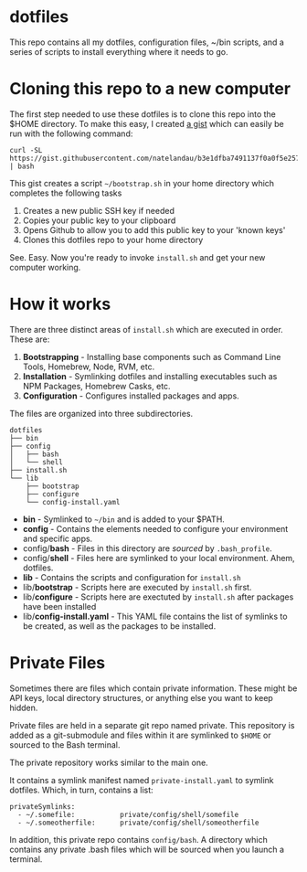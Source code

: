 # dotfiles
This repo contains all my dotfiles, configuration files, ~/bin scripts, and a series of scripts to install everything where it needs to go.

# Cloning this repo to a new computer
The first step needed to use these dotfiles is to clone this repo into the $HOME directory.  To make this easy, I created [a gist](https://gist.github.com/natelandau/b6ec165862277f3a7a4beff76da53a9c) which can easily be run with the following command:

```
curl -SL https://gist.githubusercontent.com/natelandau/b3e1dfba7491137f0a0f5e25721fffc2/raw/d98763695a0ddef1de9db2383f43149005423f20/bootstrapNewMac | bash
```

This gist creates a script `~/bootstrap.sh` in your home directory which completes the following tasks

1. Creates a new public SSH key if needed
2. Copies your public key to your clipboard
3. Opens Github to allow you to add this public key to your 'known keys'
4. Clones this dotfiles repo to your home directory

See. Easy. Now you're ready to invoke `install.sh` and get your new computer working.

# How it works
There are three distinct areas of `install.sh` which are executed in order.  These are:

1. **Bootstrapping** - Installing base components such as Command Line Tools, Homebrew, Node, RVM, etc.
2. **Installation** - Symlinking dotfiles and installing executables such as NPM Packages, Homebrew Casks, etc.
3. **Configuration** - Configures installed packages and apps.

The files are organized into three subdirectories.

```
dotfiles
├── bin
├── config
│   ├── bash
│   └── shell
├── install.sh
└── lib
    ├── bootstrap
    ├── configure
    └── config-install.yaml
```

* **bin** - Symlinked to `~/bin` and is added to your $PATH.
* **config** - Contains the elements needed to configure your environment and specific apps.
* config/**bash** - Files in this directory are *sourced* by `.bash_profile`.
* config/**shell** - Files here are symlinked to your local environment. Ahem, dotfiles.
* **lib** - Contains the scripts and configuration for `install.sh`
* lib/**bootstrap** - Scripts here are executed by `install.sh` first.
* lib/**configure** - Scripts here are exectuted by `install.sh` after packages have been installed
* lib/**config-install.yaml** - This YAML file contains the list of symlinks to be created, as well as the packages to be installed.

# Private Files

Sometimes there are files which contain private information. These might be API keys, local directory structures, or anything else you want to keep hidden.

Private files are held in a separate git repo named private. This repository is added as a git-submodule and files within it are symlinked to `$HOME` or sourced to the Bash terminal.

The private repository works similar to the main one. 

It contains a symlink manifest named `private-install.yaml` to symlink dotfiles. Which, in turn, contains a list:

```
privateSymlinks:
  - ~/.somefile:           private/config/shell/somefile
  - ~/.someotherfile:      private/config/shell/someotherfile
```

In addition, this private repo contains `config/bash`. A directory which contains any private .bash files which will be sourced when you launch a terminal.
